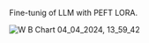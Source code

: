Fine-tunig of LLM with PEFT LORA.

![W B Chart 04_04_2024, 13_59_42](https://github.com/pankajshakya627/Deep_learning/assets/39346757/4bcd8e82-1e9e-4cd9-910e-1e7ca1a4666e)

